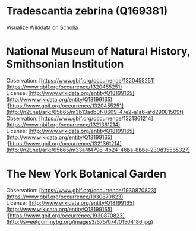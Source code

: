 
Tradescantia zebrina (Q169381)
==============================
  
Visualize Wikidata on [Scholia](https://scholia.toolforge.org/taxon/Q169381)
# National Museum of Natural History, Smithsonian Institution
  
Observation: [https://www.gbif.org/occurrence/1320455251](https://www.gbif.org/occurrence/1320455251)  
License: [http://www.wikidata.org/entity/Q18199165](http://www.wikidata.org/entity/Q18199165)  
![https://www.gbif.org/occurrence/1320455251](http://n2t.net/ark:/65665/m3b13adb0f-0609-47e2-a1a6-afd29081509f)  
Observation: [https://www.gbif.org/occurrence/1321361214](https://www.gbif.org/occurrence/1321361214)  
License: [http://www.wikidata.org/entity/Q18199165](http://www.wikidata.org/entity/Q18199165)  
![https://www.gbif.org/occurrence/1321361214](http://n2t.net/ark:/65665/m33a4f4796-4b24-46ba-8bbe-230d35565327)
# The New York Botanical Garden
  
Observation: [https://www.gbif.org/occurrence/1930870823](https://www.gbif.org/occurrence/1930870823)  
License: [http://www.wikidata.org/entity/Q18199165](http://www.wikidata.org/entity/Q18199165)  
![https://www.gbif.org/occurrence/1930870823](http://sweetgum.nybg.org/images3/675/074/01504186.jpg)